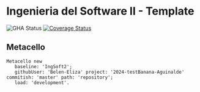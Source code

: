 # Ingenieria del Software II - Template

![GHA Status](https://github.com/Belen-Eliza/2024-testBanana-Aguinalde/actions/workflows/GHA.yml/badge.svg)
[![Coverage Status](https://coveralls.io/repos/github/Belen-Eliza/2024-testBanana-Aguinalde/badge.svg?branch=master)](https://coveralls.io/github/Belen-Eliza/2024-testBanana-Aguinalde?branch=master)

## Metacello

```smalltalk
Metacello new
   baseline: 'IngSoft2';
   githubUser: 'Belen-Eliza' project: '2024-testBanana-Aguinalde' commitish: 'master' path: 'repository';
   load: 'development'.
```
